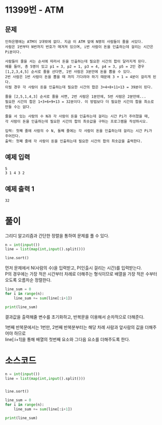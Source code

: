 # 11399번 - ATM

## 문제
```
인하은행에는 ATM이 1대밖에 없다. 지금 이 ATM 앞에 N명의 사람들이 줄을 서있다.
사람은 1번부터 N번까지 번호가 매겨져 있으며, i번 사람이 돈을 인출하는데 걸리는 시간은 Pi분이다.

사람들이 줄을 서는 순서에 따라서 돈을 인출하는데 필요한 시간의 합이 달라지게 된다.
예를 들어, 총 5명이 있고 p1 = 3, p2 = 1, p3 = 4, p4 = 3, p5 = 2인 경우
[1,2,3,4,5] 순서로 줄을 선다면, 1번 사람은 3분만에 돈을 뽑을 수 있다.
2번 사람은 1번 사람이 돈을 뽑을 때 까지 기다려야 하기 때문에 3 + 1 = 4분이 걸리게 된다.
이럴 경우 각 사람이 돈을 인출하는데 필요한 시간의 합은 3+4+8+11+13 = 39분이 된다.

줄을 [2,5,1,4,3] 순서로 줄을 서면, 2번 사람은 1분만에, 5번 사람은 2분만에...
필요한 시간의 합은 1+3+6+9+13 = 32분이다. 이 방법보다 더 필요한 시간의 합을 최소로 만들 수는 없다.

줄을 서 있는 사람의 수 N과 각 사람이 돈을 인출하는데 걸리는 시간 Pi가 주어졌을 때,
각 사람이 돈을 인출하는데 필요한 시간의 합의 최솟값을 구하는 프로그램을 작성하시오.

입력: 첫째 줄에 사람의 수 N, 둘째 줄에는 각 사람이 돈을 인출하는데 걸리는 시간 Pi가 주어진다.
출력: 첫째 줄에 각 사람이 돈을 인출하는데 필요한 시간의 합의 최솟값을 출력한다.
```
## 예제 입력
```
5
3 1 4 3 2
```

## 예제 출력 1
```
32
```

# 풀이
그리디 알고리즘과 간단한 정렬을 통하여 문제를 풀 수 있다.

```python
n = int(input())
line = list(map(int,input().split()))

line.sort()
```
먼저 문제에서 N(사람의 수)을 입력받고, P(인출시 걸리는 시간)를 입력받는다.   
P의 경우에는 가장 적은 시간부터 차례로 더해주는 형식이므로 배열을 가장 적은 수부터 오도록 오름차순 정렬한다.

```python
line_sum = 0
for i in range(n):
    line_sum += sum(line[:i+1])

print(line_sum)
```
결과값을 출력해줄 변수를 초기화하고, 반복문을 이용해서 순차적으로 더해준다.   


1번째 반복문에서는 1번만, 2번째 반복분부터는 해당 차례 사람과 앞사람의 값을 더해주어야 하므로   
line[:i+1]을 통해 배열의 첫번째 요소와 그다음 요소를 더해주도록 한다.

# 소스코드
```python
n = int(input())
line = list(map(int,input().split()))


line.sort()

line_sum = 0
for i in range(n):
    line_sum += sum(line[:i+1])

print(line_sum)
```